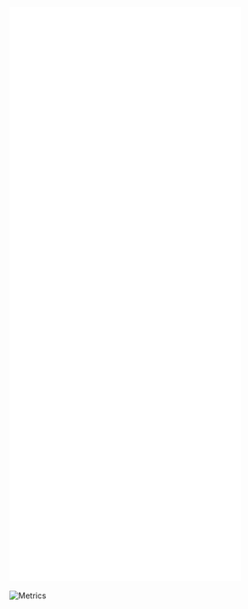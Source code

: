 ![Metrics](https://github.com/ash-at-work/ash-at-work/blob/master/github-metrics.svg)



![Metrics](https://metrics.lecoq.io/ash-at-work?template=classic&followup=1&stars=1&projects=1&languages=1&isocalendar=1&isocalendar.duration=half-year&projects.limit=1&stars.limit=4&config.timezone=Europe%2FLondon)

